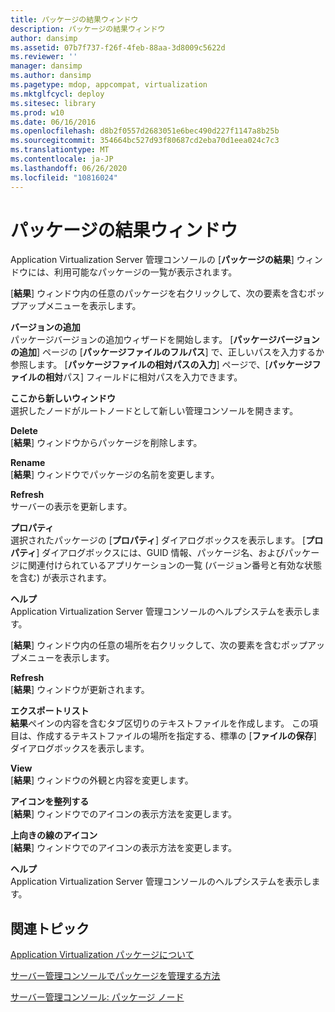 ```yaml
---
title: パッケージの結果ウィンドウ
description: パッケージの結果ウィンドウ
author: dansimp
ms.assetid: 07b7f737-f26f-4feb-88aa-3d8009c5622d
ms.reviewer: ''
manager: dansimp
ms.author: dansimp
ms.pagetype: mdop, appcompat, virtualization
ms.mktglfcycl: deploy
ms.sitesec: library
ms.prod: w10
ms.date: 06/16/2016
ms.openlocfilehash: d8b2f0557d2683051e6bec490d227f1147a8b25b
ms.sourcegitcommit: 354664bc527d93f80687cd2eba70d1eea024c7c3
ms.translationtype: MT
ms.contentlocale: ja-JP
ms.lasthandoff: 06/26/2020
ms.locfileid: "10816024"
---
```

# パッケージの結果ウィンドウ


Application Virtualization Server 管理コンソールの [**パッケージの結果**] ウィンドウには、利用可能なパッケージの一覧が表示されます。

[**結果**] ウィンドウ内の任意のパッケージを右クリックして、次の要素を含むポップアップメニューを表示します。

<a href="" id="add-version"></a>**バージョンの追加**  
パッケージバージョンの追加ウィザードを開始します。 [**パッケージバージョンの追加**] ページの [**パッケージファイルのフルパス**] で、正しいパスを入力するか参照します。 [**パッケージファイルの相対パスの入力**] ページで、[**パッケージファイルの相対**パス] フィールドに相対パスを入力できます。

<a href="" id="new-window-from-here"></a>**ここから新しいウィンドウ**  
選択したノードがルートノードとして新しい管理コンソールを開きます。

<a href="" id="delete"></a>**Delete**  
[**結果**] ウィンドウからパッケージを削除します。

<a href="" id="rename"></a>**Rename**  
[**結果**] ウィンドウでパッケージの名前を変更します。

<a href="" id="refresh"></a>**Refresh**  
サーバーの表示を更新します。

<a href="" id="properties"></a>**プロパティ**  
選択されたパッケージの [**プロパティ**] ダイアログボックスを表示します。 [**プロパティ**] ダイアログボックスには、GUID 情報、パッケージ名、およびパッケージに関連付けられているアプリケーションの一覧 (バージョン番号と有効な状態を含む) が表示されます。

<a href="" id="help"></a>**ヘルプ**  
Application Virtualization Server 管理コンソールのヘルプシステムを表示します。

[**結果**] ウィンドウ内の任意の場所を右クリックして、次の要素を含むポップアップメニューを表示します。

<a href="" id="refresh"></a>**Refresh**  
[**結果**] ウィンドウが更新されます。

<a href="" id="export-list"></a>**エクスポートリスト**  
**結果**ペインの内容を含むタブ区切りのテキストファイルを作成します。 この項目は、作成するテキストファイルの場所を指定する、標準の [**ファイルの保存**] ダイアログボックスを表示します。

<a href="" id="view"></a>**View**  
[**結果**] ウィンドウの外観と内容を変更します。

<a href="" id="arrange-icons"></a>**アイコンを整列する**  
[**結果**] ウィンドウでのアイコンの表示方法を変更します。

<a href="" id="line-up-icons"></a>**上向きの線のアイコン**  
[**結果**] ウィンドウでのアイコンの表示方法を変更します。

<a href="" id="help"></a>**ヘルプ**  
Application Virtualization Server 管理コンソールのヘルプシステムを表示します。

## 関連トピック


[Application Virtualization パッケージについて](about-application-virtualization-packages.md)

[サーバー管理コンソールでパッケージを管理する方法](how-to-manage-packages-in-the-server-management-console.md)

[サーバー管理コンソール: パッケージ ノード](server-management-console-packages-node.md)

 

 





